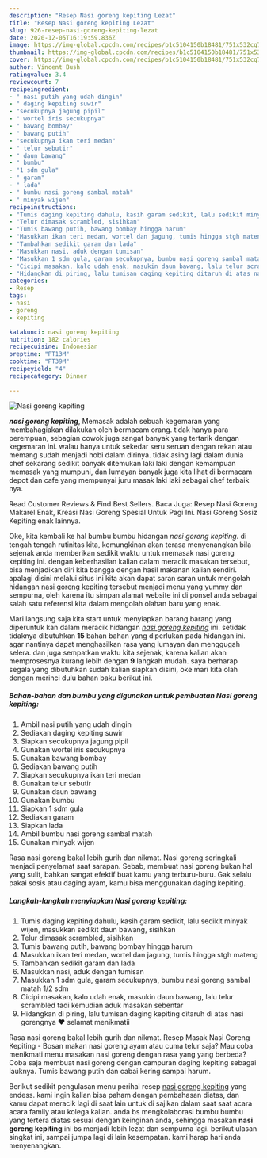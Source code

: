 ```yaml
---
description: "Resep Nasi goreng kepiting Lezat"
title: "Resep Nasi goreng kepiting Lezat"
slug: 926-resep-nasi-goreng-kepiting-lezat
date: 2020-12-05T16:19:59.836Z
image: https://img-global.cpcdn.com/recipes/b1c5104150b18481/751x532cq70/nasi-goreng-kepiting-foto-resep-utama.jpg
thumbnail: https://img-global.cpcdn.com/recipes/b1c5104150b18481/751x532cq70/nasi-goreng-kepiting-foto-resep-utama.jpg
cover: https://img-global.cpcdn.com/recipes/b1c5104150b18481/751x532cq70/nasi-goreng-kepiting-foto-resep-utama.jpg
author: Vincent Bush
ratingvalue: 3.4
reviewcount: 7
recipeingredient:
- " nasi putih yang udah dingin"
- " daging kepiting suwir"
- "secukupnya jagung pipil"
- " wortel iris secukupnya"
- " bawang bombay"
- " bawang putih"
- "secukupnya ikan teri medan"
- " telur sebutir"
- " daun bawang"
- " bumbu"
- "1 sdm gula"
- " garam"
- " lada"
- " bumbu nasi goreng sambal matah"
- " minyak wijen"
recipeinstructions:
- "Tumis daging kepiting dahulu, kasih garam sedikit, lalu sedikit minyak wijen, masukkan sedikit daun bawang, sisihkan"
- "Telur dimasak scrambled, sisihkan"
- "Tumis bawang putih, bawang bombay hingga harum"
- "Masukkan ikan teri medan, wortel dan jagung, tumis hingga stgh mateng"
- "Tambahkan sedikit garam dan lada"
- "Masukkan nasi, aduk dengan tumisan"
- "Masukkan 1 sdm gula, garam secukupnya, bumbu nasi goreng sambal matah 1/2 sdm"
- "Cicipi masakan, kalo udah enak, masukin daun bawang, lalu telur scrambled tadi kemudian aduk masakan sebentar"
- "Hidangkan di piring, lalu tumisan daging kepiting ditaruh di atas nasi gorengnya ❤️ selamat menikmatii"
categories:
- Resep
tags:
- nasi
- goreng
- kepiting

katakunci: nasi goreng kepiting 
nutrition: 182 calories
recipecuisine: Indonesian
preptime: "PT13M"
cooktime: "PT39M"
recipeyield: "4"
recipecategory: Dinner

---
```



![Nasi goreng kepiting](https://img-global.cpcdn.com/recipes/b1c5104150b18481/751x532cq70/nasi-goreng-kepiting-foto-resep-utama.jpg)

<b><i>nasi goreng kepiting</i></b>, Memasak adalah sebuah kegemaran yang membahagiakan dilakukan oleh bermacam orang. tidak hanya para perempuan, sebagian cowok juga sangat banyak yang tertarik dengan kegemaran ini. walau hanya untuk sekedar seru seruan dengan rekan atau memang sudah menjadi hobi dalam dirinya. tidak asing lagi dalam dunia chef sekarang sedikit banyak ditemukan laki laki dengan kemampuan memasak yang mumpuni, dan lumayan banyak juga kita lihat di bermacam depot dan cafe yang mempunyai juru masak laki laki sebagai chef terbaik nya.

Read Customer Reviews &amp; Find Best Sellers. Baca Juga: Resep Nasi Goreng Makarel Enak, Kreasi Nasi Goreng Spesial Untuk Pagi Ini. Nasi Goreng Sosiz Kepiting enak lainnya.

Oke, kita kembali ke hal bumbu bumbu hidangan <i>nasi goreng kepiting</i>. di tengah tengah rutinitas kita, kemungkinan akan terasa menyenangkan bila sejenak anda memberikan sedikit waktu untuk memasak nasi goreng kepiting ini. dengan keberhasilan kalian dalam meracik masakan tersebut, bisa menjadikan diri kita bangga dengan hasil makanan kalian sendiri. apalagi disini melalui situs ini kita akan dapat saran saran untuk mengolah hidangan <u>nasi goreng kepiting</u> tersebut menjadi menu yang yummy dan sempurna, oleh karena itu simpan alamat website ini di ponsel anda sebagai salah satu referensi kita dalam mengolah olahan baru yang enak.


Mari langsung saja kita start untuk menyiapkan barang barang yang diperuntuk kan dalam meracik hidangan <u><i>nasi goreng kepiting</i></u> ini. setidak tidaknya dibutuhkan <b>15</b> bahan bahan yang diperlukan pada hidangan ini. agar nantinya dapat menghasilkan rasa yang lumayan dan menggugah selera. dan juga sempatkan waktu kita sejenak, karena kalian akan memprosesnya kurang lebih dengan <b>9</b> langkah mudah. saya berharap segala yang dibutuhkan sudah kalian siapkan disini, oke mari kita olah dengan merinci dulu bahan baku berikut ini.

<!--inarticleads1-->

##### Bahan-bahan dan bumbu yang digunakan untuk pembuatan Nasi goreng kepiting:

1. Ambil  nasi putih yang udah dingin
1. Sediakan  daging kepiting suwir
1. Siapkan secukupnya jagung pipil
1. Gunakan  wortel iris secukupnya
1. Gunakan  bawang bombay
1. Sediakan  bawang putih
1. Siapkan secukupnya ikan teri medan
1. Gunakan  telur sebutir
1. Gunakan  daun bawang
1. Gunakan  bumbu
1. Siapkan 1 sdm gula
1. Sediakan  garam
1. Siapkan  lada
1. Ambil  bumbu nasi goreng sambal matah
1. Gunakan  minyak wijen


Rasa nasi goreng bakal lebih gurih dan nikmat. Nasi goreng seringkali menjadi penyelamat saat sarapan. Sebab, membuat nasi goreng bukan hal yang sulit, bahkan sangat efektif buat kamu yang terburu-buru. Gak selalu pakai sosis atau daging ayam, kamu bisa menggunakan daging kepiting. 

<!--inarticleads2-->

##### Langkah-langkah menyiapkan Nasi goreng kepiting:

1. Tumis daging kepiting dahulu, kasih garam sedikit, lalu sedikit minyak wijen, masukkan sedikit daun bawang, sisihkan
1. Telur dimasak scrambled, sisihkan
1. Tumis bawang putih, bawang bombay hingga harum
1. Masukkan ikan teri medan, wortel dan jagung, tumis hingga stgh mateng
1. Tambahkan sedikit garam dan lada
1. Masukkan nasi, aduk dengan tumisan
1. Masukkan 1 sdm gula, garam secukupnya, bumbu nasi goreng sambal matah 1/2 sdm
1. Cicipi masakan, kalo udah enak, masukin daun bawang, lalu telur scrambled tadi kemudian aduk masakan sebentar
1. Hidangkan di piring, lalu tumisan daging kepiting ditaruh di atas nasi gorengnya ❤️ selamat menikmatii


Rasa nasi goreng bakal lebih gurih dan nikmat. Resep Masak Nasi Goreng Kepiting - Bosan makan nasi goreng ayam atau cuma telur saja? Mau coba menikmati menu masakan nasi goreng dengan rasa yang yang berbeda? Coba saja membuat nasi goreng dengan campuran daging kepiting sebagai lauknya. Tumis bawang putih dan cabai kering sampai harum. 

Berikut sedikit pengulasan menu perihal resep <u>nasi goreng kepiting</u> yang endess. kami ingin kalian bisa paham dengan pembahasan diatas, dan kamu dapat meracik lagi di saat lain untuk di sajikan dalam saat saat acara acara family atau kolega kalian. anda bs mengkolaborasi bumbu bumbu yang tertera diatas sesuai dengan keinginan anda, sehingga masakan <b>nasi goreng kepiting</b> ini bs menjadi lebih lezat dan sempurna lagi. berikut ulasan singkat ini, sampai jumpa lagi di lain kesempatan. kami harap hari anda menyenangkan.
